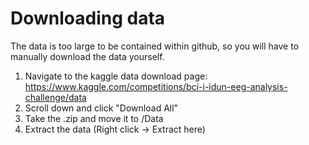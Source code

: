 # Downloading data

The data is too large to be contained within github, so you will have to manually download the data yourself.
1. Navigate to the kaggle data download page: https://www.kaggle.com/competitions/bci-i-idun-eeg-analysis-challenge/data
2. Scroll down and click "Download All"
3. Take the .zip and move it to /Data
4. Extract the data (Right click -> Extract here)